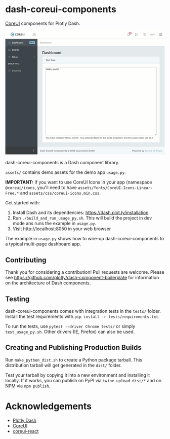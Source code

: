 # dash-coreui-components

[CoreUI](https://coreui.io) components for Plotly Dash.

![](demo.gif)

dash-coreui-components is a Dash component library.

`assets/` contains demo assets for the demo app `usage.py`.

**IMPORTANT:** If you want to use CoreUI Icons in your app (namespace `@coreui/icons`, you'll need to have `assets/fonts/CoreUI-Icons-Linear-Free.*` and `assets/css/coreui-icons.min.css`.

Get started with:
1. Install Dash and its dependencies: https://dash.plot.ly/installation
2. Run `./build_and_run_usage_py.sh`. This will build the project in dev mode ans runs the example in `usage.py`.
3. Visit http://localhost:8050 in your web browser

The example in `usage.py` shows how to wire-up dash-coreui-components to a typical multi-page dashboard app.


## Contributing

Thank you for considering a contribution!
Pull requests are welcome.
Please see https://github.com/plotly/dash-component-boilerplate for information on the architecture of Dash components.


## Testing

dash-coreui-components comes with integration tests in the `tests/` folder.
Install the test requirements with `pip install -r tests/requirements.txt`.

To run the tests, use `pytest --driver Chrome tests/` or simply `test_usage_py.sh`.
Other drivers (IE, Firefox) can also be used.


## Creating and Publishing Production Builds

Run `make_python_dist.sh` to create a Python package tarball.
This distribution tarball will get generated in the `dist/` folder.

Test your tarball by copying it into a new environment and installing it locally.
If it works, you can publish on PyPI via `twine upload dist/*` and on NPM via `npm publish`.


# Acknowledgements

* [Plotly Dash](https://plot.ly/products/dash/)
* [CoreUI](https://coreui.io)
* [coreui-react](https://github.com/coreui/coreui-react)

